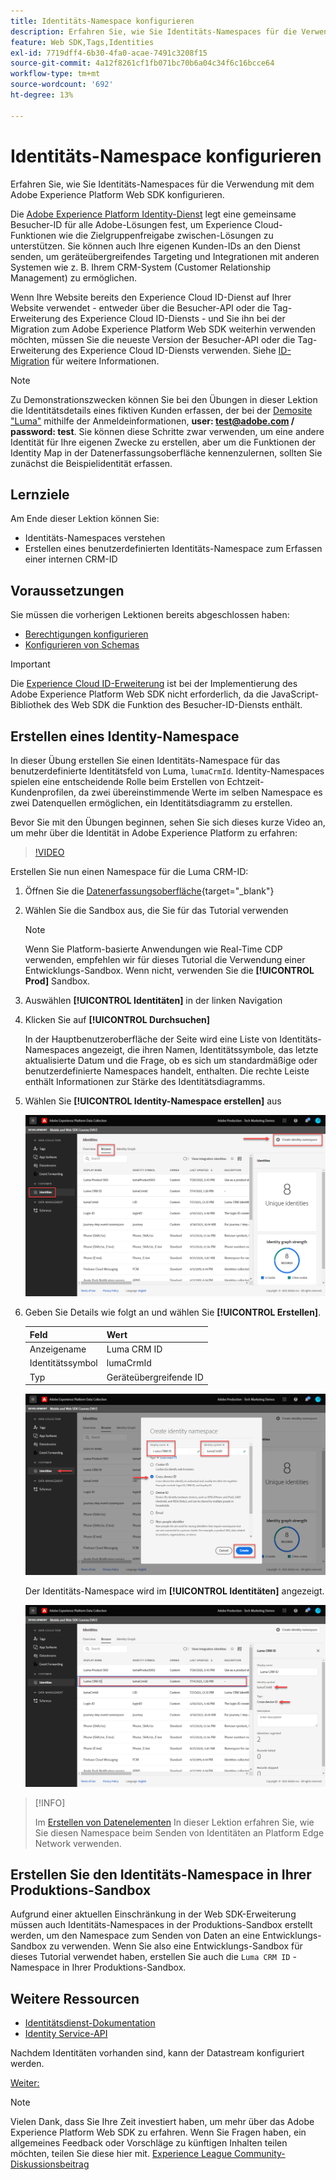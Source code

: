 ```yaml
---
title: Identitäts-Namespace konfigurieren
description: Erfahren Sie, wie Sie Identitäts-Namespaces für die Verwendung mit dem Adobe Experience Platform Web SDK konfigurieren. Diese Lektion ist Teil des Tutorials zum Implementieren von Adobe Experience Cloud mit Web SDK.
feature: Web SDK,Tags,Identities
exl-id: 7719dff4-6b30-4fa0-acae-7491c3208f15
source-git-commit: 4a12f8261cf1fb071bc70b6a04c34f6c16bcce64
workflow-type: tm+mt
source-wordcount: '692'
ht-degree: 13%

---
```


# Identitäts-Namespace konfigurieren

Erfahren Sie, wie Sie Identitäts-Namespaces für die Verwendung mit dem Adobe Experience Platform Web SDK konfigurieren.

Die [Adobe Experience Platform Identity-Dienst](https://experienceleague.adobe.com/docs/id-service/using/home.html?lang=de) legt eine gemeinsame Besucher-ID für alle Adobe-Lösungen fest, um Experience Cloud-Funktionen wie die Zielgruppenfreigabe zwischen-Lösungen zu unterstützen. Sie können auch Ihre eigenen Kunden-IDs an den Dienst senden, um geräteübergreifendes Targeting und Integrationen mit anderen Systemen wie z. B. Ihrem CRM-System (Customer Relationship Management) zu ermöglichen.

Wenn Ihre Website bereits den Experience Cloud ID-Dienst auf Ihrer Website verwendet - entweder über die Besucher-API oder die Tag-Erweiterung des Experience Cloud ID-Diensts - und Sie ihn bei der Migration zum Adobe Experience Platform Web SDK weiterhin verwenden möchten, müssen Sie die neueste Version der Besucher-API oder die Tag-Erweiterung des Experience Cloud ID-Diensts verwenden. Siehe [ID-Migration](https://experienceleague.adobe.com/docs/experience-platform/edge/identity/overview.html?lang=en) für weitere Informationen.

>[!NOTE]
>
> Zu Demonstrationszwecken können Sie bei den Übungen in dieser Lektion die Identitätsdetails eines fiktiven Kunden erfassen, der bei der [Demosite &quot;Luma&quot;](https://luma.enablementadobe.com/content/luma/us/en.html) mithilfe der Anmeldeinformationen, **user: test@adobe.com / password: test**. Sie können diese Schritte zwar verwenden, um eine andere Identität für Ihre eigenen Zwecke zu erstellen, aber um die Funktionen der Identity Map in der Datenerfassungsoberfläche kennenzulernen, sollten Sie zunächst die Beispielidentität erfassen.

## Lernziele

Am Ende dieser Lektion können Sie:

* Identitäts-Namespaces verstehen
* Erstellen eines benutzerdefinierten Identitäts-Namespace zum Erfassen einer internen CRM-ID


## Voraussetzungen

Sie müssen die vorherigen Lektionen bereits abgeschlossen haben:

* [Berechtigungen konfigurieren](configure-permissions.md)
* [Konfigurieren von Schemas](configure-schemas.md)

>[!IMPORTANT]
>
>Die [Experience Cloud ID-Erweiterung](https://exchange.adobe.com/experiencecloud.details.100160.adobe-experience-cloud-id-launch-extension.html) ist bei der Implementierung des Adobe Experience Platform Web SDK nicht erforderlich, da die JavaScript-Bibliothek des Web SDK die Funktion des Besucher-ID-Diensts enthält.

## Erstellen eines Identity-Namespace

In dieser Übung erstellen Sie einen Identitäts-Namespace für das benutzerdefinierte Identitätsfeld von Luma, `lumaCrmId`. Identity-Namespaces spielen eine entscheidende Rolle beim Erstellen von Echtzeit-Kundenprofilen, da zwei übereinstimmende Werte im selben Namespace es zwei Datenquellen ermöglichen, ein Identitätsdiagramm zu erstellen.

Bevor Sie mit den Übungen beginnen, sehen Sie sich dieses kurze Video an, um mehr über die Identität in Adobe Experience Platform zu erfahren:
>[!VIDEO](https://video.tv.adobe.com/v/27841?learn=on)

Erstellen Sie nun einen Namespace für die Luma CRM-ID:

1. Öffnen Sie die [Datenerfassungsoberfläche](https://launch.adobe.com/){target="_blank"}
1. Wählen Sie die Sandbox aus, die Sie für das Tutorial verwenden

   >[!NOTE]
   >
   >Wenn Sie Platform-basierte Anwendungen wie Real-Time CDP verwenden, empfehlen wir für dieses Tutorial die Verwendung einer Entwicklungs-Sandbox. Wenn nicht, verwenden Sie die **[!UICONTROL Prod]** Sandbox.

1. Auswählen **[!UICONTROL Identitäten]** in der linken Navigation
1. Klicken Sie auf **[!UICONTROL Durchsuchen]**

   In der Hauptbenutzeroberfläche der Seite wird eine Liste von Identitäts-Namespaces angezeigt, die ihren Namen, Identitätssymbole, das letzte aktualisierte Datum und die Frage, ob es sich um standardmäßige oder benutzerdefinierte Namespaces handelt, enthalten. Die rechte Leiste enthält Informationen zur Stärke des Identitätsdiagramms.

1. Wählen Sie **[!UICONTROL Identity-Namespace erstellen]** aus

   ![Identitäten anzeigen](assets/configure-identities-screen.png)

1. Geben Sie Details wie folgt an und wählen Sie **[!UICONTROL Erstellen]**.

   | Feld | Wert |
   |---------------|-----------|
   | Anzeigename | Luma CRM ID |
   | Identitätssymbol | lumaCrmId |
   | Typ | Geräteübergreifende ID |


   ![Erstellen von Namespaces](assets/identities-create-namespace.png)


   Der Identitäts-Namespace wird im **[!UICONTROL Identitäten]** angezeigt.

   ![Erstellen von Namespaces](assets/configure-identities-namespace-lumaCrmId.png)


>[!INFO]
>
> Im [Erstellen von Datenelementen](create-data-elements.md) In dieser Lektion erfahren Sie, wie Sie diesen Namespace beim Senden von Identitäten an Platform Edge Network verwenden.

## Erstellen Sie den Identitäts-Namespace in Ihrer Produktions-Sandbox

Aufgrund einer aktuellen Einschränkung in der Web SDK-Erweiterung müssen auch Identitäts-Namespaces in der Produktions-Sandbox erstellt werden, um den Namespace zum Senden von Daten an eine Entwicklungs-Sandbox zu verwenden. Wenn Sie also eine Entwicklungs-Sandbox für dieses Tutorial verwendet haben, erstellen Sie auch die `Luma CRM ID` -Namespace in Ihrer Produktions-Sandbox.

## Weitere Ressourcen

* [Identitätsdienst-Dokumentation](https://experienceleague.adobe.com/docs/experience-platform/identity/home.html?lang=de)
* [Identity Service-API](https://www.adobe.io/experience-platform-apis/references/identity-service/)

Nachdem Identitäten vorhanden sind, kann der Datastream konfiguriert werden.

[Weiter: ](configure-datastream.md)

>[!NOTE]
>
>Vielen Dank, dass Sie Ihre Zeit investiert haben, um mehr über das Adobe Experience Platform Web SDK zu erfahren. Wenn Sie Fragen haben, ein allgemeines Feedback oder Vorschläge zu künftigen Inhalten teilen möchten, teilen Sie diese hier mit. [Experience League Community-Diskussionsbeitrag](https://experienceleaguecommunities.adobe.com/t5/adobe-experience-platform-launch/tutorial-discussion-implement-adobe-experience-cloud-with-web/td-p/444996)
